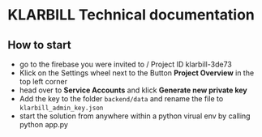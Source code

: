 # KLARBILL Technical documentation

## How to start
- go to the firebase you were invited to / Project ID klarbill-3de73
- Klick on the Settings wheel next to the Button **Project Overview** in the top left corner
- head over to **Service Accounts** and klick **Generate new private key**
- Add the key to the folder ```backend/data``` and rename the file to ```klarbill_admin_key.json```
- start the solution from anywhere within a python virual env by calling python app.py